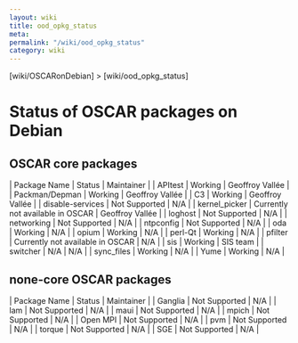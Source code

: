 ```yaml
---
layout: wiki
title: ood_opkg_status
meta: 
permalink: "/wiki/ood_opkg_status"
category: wiki
---
```

<!-- Name: ood_opkg_status -->
<!-- Version: 2 -->
<!-- Author: valleegr -->

[wiki/OSCARonDebian] > [wiki/ood_opkg_status]

# Status of OSCAR packages on Debian

## OSCAR core packages

| Package Name | Status | Maintainer |
| APItest | Working | Geoffroy Vallée |
| Packman/Depman | Working | Geoffroy Vallée |
| C3 | Working | Geoffroy Vallée |
| disable-services | Not Supported | N/A |
| kernel_picker | Currently not available in OSCAR | Geoffroy Vallée |
| loghost | Not Supported | N/A |
| networking | Not Supported | N/A |
| ntpconfig | Not Supported | N/A |
| oda | Working | N/A |
| opium | Working | N/A |
| perl-Qt | Working | N/A |
| pfilter | Currently not available in OSCAR | N/A |
| sis | Working | SIS team |
| switcher | N/A | N/A |
| sync_files | Working | N/A |
| Yume | Working | N/A |

## none-core OSCAR packages

| Package Name | Status | Maintainer |
| Ganglia | Not Supported | N/A |
| lam | Not Supported | N/A |
| maui | Not Supported | N/A |
| mpich | Not Supported | N/A |
| Open MPI | Not Supported | N/A |
| pvm | Not Supported | N/A |
| torque | Not Supported | N/A |
| SGE | Not Supported | N/A |
